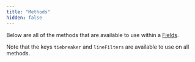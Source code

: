 ```yaml
---
title: "Methods"
hidden: false
---
```

Below are all of the methods that are available to use within a [Fields](doc:fields).

Note that the keys `tiebreaker` and `lineFilters` are available to use on all methods.